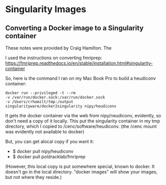 # Singularity Images


## Converting a Docker image to a Singularity container

These notes were provided by Craig Hamilton. The

I used the instructions on converting fmriprep:
https://fmriprep.readthedocs.io/en/stable/installation.html#singularity-container

So, here is the command I ran on my Mac Book Pro to build a heudiconv
container:

```console
docker run --privileged -t --rm 
-v /var/run/docker.sock:/var/run/docker.sock 
-v /Users/crhamilt/tmp:/output
singularityware/docker2singularity nipy/heudiconv 
```

It gets the docker container via the web from nipy/neudiconv, evidently,
so don't need a copy of it locally. This put the singularity container
in my tmp directory, which I copied to /cenc/software/heudiconv. (the
/cenc mount was evidently not available to docker)

But, you can get alocal copy if you want it:

* $ docker pull nipy/heudiconv
* $ docker pull poldracklab/fmriprep

(However, this local copy is put somewhere special, known to docker. It
doesn't go in the local directory. "docker images" will show your
images, but not where they reside.)
